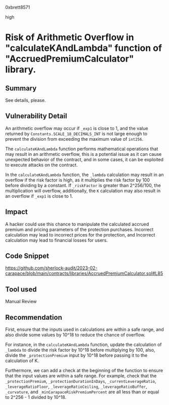 0xbrett8571

high

# Risk of Arithmetic Overflow in "calculateKAndLambda" function of "AccruedPremiumCalculator" library.

## Summary
See details, please.

## Vulnerability Detail
An arithmetic overflow may occur if `_exp1` is close to 1, and the value returned by `Constants.SCALE_18_DECIMALS_INT` is not large enough to prevent the division from exceeding the maximum value of `int256`.

The `calculateKAndLambda` function performs mathematical operations that may result in an arithmetic overflow, this is a potential issue as it can cause unexpected behavior of the contract, and in some cases, it can be exploited to execute attacks on the contract.

In the `calculateKAndLambda` function, the `_lambda` calculation may result in an overflow if the risk factor is high, as it multiplies the risk factor by 100 before dividing by a constant. 
If `_riskFactor` is greater than 2^256/100, the multiplication will overflow, additionally, the `K` calculation may also result in an overflow if `_exp1` is close to 1.

## Impact
A hacker could use this chance to manipulate the calculated accrued premium and pricing parameters of the protection purchases.
Incorrect calculation may lead to incorrect prices for the protection, and Incorrect calculation may lead to financial losses for users.

## Code Snippet
https://github.com/sherlock-audit/2023-02-carapace/blob/main/contracts/libraries/AccruedPremiumCalculator.sol#L85

## Tool used

Manual Review

## Recommendation
First, ensure that the inputs used in calculations are within a safe range, and also divide some values by 10^18 to reduce the chance of overflow.

For instance, in the `calculateKAndLambda` function, update the calculation of `_lambda` to divide the risk factor by 10^18 before multiplying by 100, also, divide the `_protectionPremium` input by 10^18 before passing it to the calculation of K.

Furthermore, we can add a check at the beginning of the function to ensure that the input values are within a safe range.
For example, check that the `_protectionPremium`, `_protectionDurationInDays`, `_currentLeverageRatio`, `_leverageRatioFloor`, `_leverageRatioCeiling`, `_leverageRatioBuffer`, `_curvature`, and `_minCarapaceRiskPremiumPercent` are all less than or equal to 2^256 - 1 divided by 10^18.